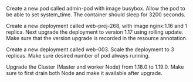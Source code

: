 Create a new pod called admin-pod with image busybox.
Allow the pod to be able to set system_time.
The container should sleep for 3200 seconds.


Create a new deployment called web-proj-268, with
image nginx:1.16 and 1 replica. Next upgrade the
deployment to version 1.17 using rolling update.
Make sure that the version upgrade is recorded in
the resource annotation.

Create a new deployment called web-003.
Scale the deployment to 3 replicas.
Make sure desired number of pod always
running.


Upgrade the Cluster (Master and worker
Node) from 1.18.0 to 1.19.0.
Make sure to first drain both Node and
make it available after upgrade.